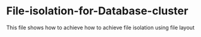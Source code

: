 # File-isolation-for-Database-cluster
This file shows how to achieve how to achieve file isolation using file layout
